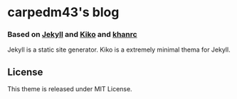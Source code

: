 # carpedm43's blog
### Based on [Jekyll](http://jekyllrb.com) and [Kiko](http://github.com/gfjaru/Kiko) and [khanrc](http://github.com/khanrc/khanrc.github.io)
Jekyll is a static site generator. Kiko is a extremely minimal thema for Jekyll. 

## License
This theme is released under MIT License.
